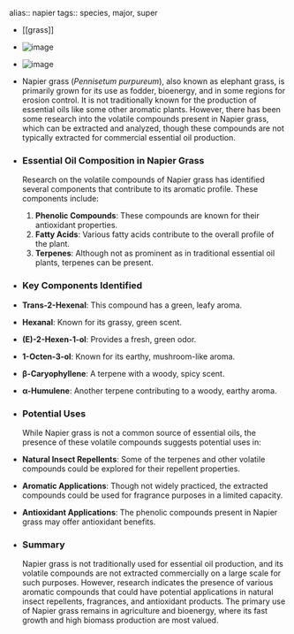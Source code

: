 alias:: napier
tags:: species, major, super

- [[grass]]
- ![image](https://peach-geographical-bat-397.mypinata.cloud/ipfs/QmaVAi9bsUXC4DQC4bPQCL17C1VSfeTWFbxy3PqbrK4TAa)
- ![image](https://peach-geographical-bat-397.mypinata.cloud/ipfs/QmSEgYo831AxL2tAETCbcK4VJm4Q5FwfjnoRM1BKRMxrke)
- Napier grass (*Pennisetum purpureum*), also known as elephant grass, is primarily grown for its use as fodder, bioenergy, and in some regions for erosion control. It is not traditionally known for the production of essential oils like some other aromatic plants. However, there has been some research into the volatile compounds present in Napier grass, which can be extracted and analyzed, though these compounds are not typically extracted for commercial essential oil production.
- ### Essential Oil Composition in Napier Grass
  
  Research on the volatile compounds of Napier grass has identified several components that contribute to its aromatic profile. These components include:
  
  1. **Phenolic Compounds**: These compounds are known for their antioxidant properties.
  2. **Fatty Acids**: Various fatty acids contribute to the overall profile of the plant.
  3. **Terpenes**: Although not as prominent as in traditional essential oil plants, terpenes can be present.
- ### Key Components Identified
- **Trans-2-Hexenal**: This compound has a green, leafy aroma.
- **Hexanal**: Known for its grassy, green scent.
- **(E)-2-Hexen-1-ol**: Provides a fresh, green odor.
- **1-Octen-3-ol**: Known for its earthy, mushroom-like aroma.
- **β-Caryophyllene**: A terpene with a woody, spicy scent.
- **α-Humulene**: Another terpene contributing to a woody, earthy aroma.
- ### Potential Uses
  
  While Napier grass is not a common source of essential oils, the presence of these volatile compounds suggests potential uses in:
- **Natural Insect Repellents**: Some of the terpenes and other volatile compounds could be explored for their repellent properties.
- **Aromatic Applications**: Though not widely practiced, the extracted compounds could be used for fragrance purposes in a limited capacity.
- **Antioxidant Applications**: The phenolic compounds present in Napier grass may offer antioxidant benefits.
- ### Summary
  
  Napier grass is not traditionally used for essential oil production, and its volatile compounds are not extracted commercially on a large scale for such purposes. However, research indicates the presence of various aromatic compounds that could have potential applications in natural insect repellents, fragrances, and antioxidant products. The primary use of Napier grass remains in agriculture and bioenergy, where its fast growth and high biomass production are most valued.